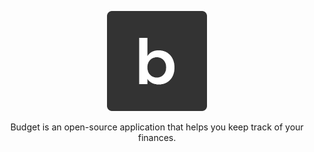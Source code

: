 <p align="center">
    <img src="/public/images/logo.png" width=160 />
</p>
<p align="center">Budget is an open-source application that helps you keep track of your finances.</p>
